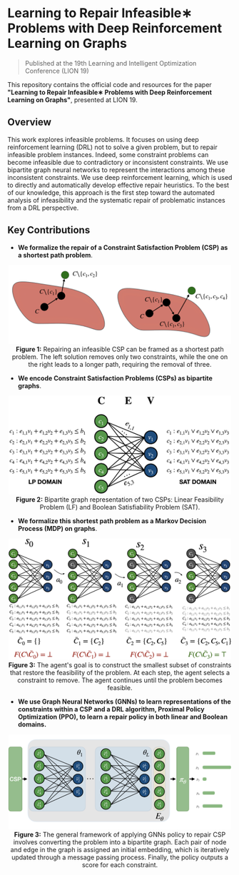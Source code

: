 # Learning to Repair Infeasible∗ Problems with Deep Reinforcement Learning on Graphs

> Published at the 19th Learning and Intelligent Optimization Conference (LION 19)

This repository contains the official code and resources for the paper **"Learning to Repair Infeasible∗ Problems with Deep Reinforcement Learning on Graphs"**, presented at LION 19.

## Overview

This work explores infeasible problems. It focuses on using deep reinforcement learning (DRL) not to solve a given problem, but to repair infeasible problem instances. Indeed, some constraint problems can become infeasible due to contradictory or inconsistent constraints. We use bipartite graph neural networks to represent the interactions among these inconsistent constraints. We use deep reinforcement learning, which is used to directly and automatically develop effective repair heuristics. To the best of our knowledge, this approach is the first step toward the automated analysis of infeasibility and the systematic repair of problematic instances from a DRL perspective.

## Key Contributions

- **We formalize the repair of a Constraint Satisfaction Problem (CSP) as a shortest path problem**.

<div align="center">
  <img src="images/shortest_path_max_fs.png" alt="Repair example" width="500"/>
  <br>
  <b>Figure 1:</b> Repairing an infeasible CSP can be framed as a shortest path problem. The left solution removes only two constraints, while the one on the right leads to a longer path, requiring the removal of three.
</div>

- **We encode Constraint Satisfaction Problems (CSPs) as bipartite graphs**.

<div align="center">
  <img src="images/lp_sat_bipartite.png" alt="Repair example" width="500"/>
  <br>
  <b>Figure 2:</b> Bipartite graph representation of two CSPs: Linear Feasibility Problem (LF) and Boolean Satisfiability Problem (SAT).
</div>

- **We formalize this shortest path problem as a Markov Decision Process (MDP) on graphs**.

<div align="center">
  <img src="images/max_fs_mdp.png" alt="Repair example" width="500"/>
  <br>
  <b>Figure 3:</b> The agent's goal is to construct the smallest subset of constraints that restore the feasibility of the problem. At each step, the agent selects a constraint to remove. The agent continues until the problem becomes feasible.
</div>

- **We use Graph Neural Networks (GNNs) to learn representations of the constraints within a CSP and a DRL algorithm, Proximal Policy Optimization (PPO), to learn a repair policy in both linear and Boolean domains.**

<div align="center">
  <img src="images/architecture.png" alt="Repair example" width="500"/>
  <br>
  <b>Figure 3:</b> The general framework of applying GNNs policy to repair CSP involves converting the problem into a bipartite graph. Each pair of node and edge in the graph is assigned an initial embedding, which is iteratively updated through a message passing process. Finally, the policy outputs a score for each constraint.
</div>
